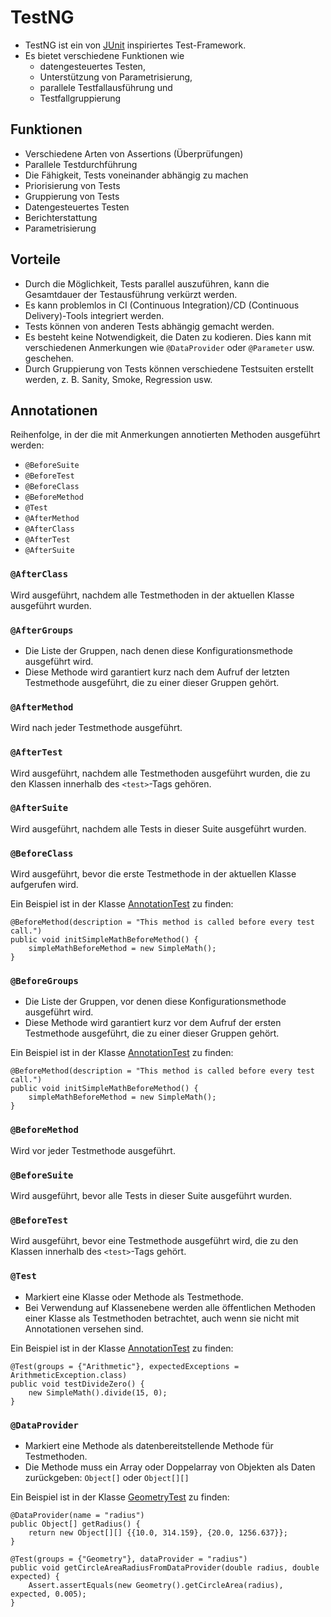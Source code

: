 # TestNG

* TestNG ist ein von [JUnit](https://junit.org/junit5/) inspiriertes Test-Framework.
* Es bietet verschiedene Funktionen wie
  * datengesteuertes Testen,
  * Unterstützung von Parametrisierung,
  * parallele Testfallausführung und
  * Testfallgruppierung

## Funktionen

* Verschiedene Arten von Assertions (Überprüfungen)
* Parallele Testdurchführung
* Die Fähigkeit, Tests voneinander abhängig zu machen
* Priorisierung von Tests
* Gruppierung von Tests
* Datengesteuertes Testen
* Berichterstattung
* Parametrisierung

## Vorteile

* Durch die Möglichkeit, Tests parallel auszuführen, kann die Gesamtdauer der Testausführung verkürzt werden.
* Es kann problemlos in CI (Continuous Integration)/CD (Continuous Delivery)-Tools integriert werden.
* Tests können von anderen Tests abhängig gemacht werden.
* Es besteht keine Notwendigkeit, die Daten zu kodieren. Dies kann mit verschiedenen Anmerkungen wie ```@DataProvider```
oder ```@Parameter``` usw. geschehen.
* Durch Gruppierung von Tests können verschiedene Testsuiten erstellt werden, z. B. Sanity, Smoke, Regression usw.

## Annotationen

Reihenfolge, in der die mit Anmerkungen annotierten Methoden ausgeführt werden:

* ```@BeforeSuite```
* ```@BeforeTest```
* ```@BeforeClass```
* ```@BeforeMethod```
* ```@Test```
* ```@AfterMethod```
* ```@AfterClass```
* ```@AfterTest```
* ```@AfterSuite```


### ```@AfterClass```

Wird ausgeführt, nachdem alle Testmethoden in der aktuellen Klasse ausgeführt wurden.

### ```@AfterGroups```

* Die Liste der Gruppen, nach denen diese Konfigurationsmethode ausgeführt wird.
* Diese Methode wird garantiert kurz nach dem Aufruf der letzten Testmethode ausgeführt, die zu einer dieser Gruppen gehört.

### ```@AfterMethod```

Wird nach jeder Testmethode ausgeführt.

### ```@AfterTest```

Wird ausgeführt, nachdem alle Testmethoden ausgeführt wurden, die zu den Klassen innerhalb des ```<test>```-Tags gehören.

### ```@AfterSuite```

Wird ausgeführt, nachdem alle Tests in dieser Suite ausgeführt wurden.

### ```@BeforeClass```

Wird ausgeführt, bevor die erste Testmethode in der aktuellen Klasse aufgerufen wird.

Ein Beispiel ist in der Klasse [AnnotationTest](../src/test/java/AnnotationTest.java) zu finden:
```
@BeforeMethod(description = "This method is called before every test call.")
public void initSimpleMathBeforeMethod() {
    simpleMathBeforeMethod = new SimpleMath();
}
```

### ```@BeforeGroups```

* Die Liste der Gruppen, vor denen diese Konfigurationsmethode ausgeführt wird. 
* Diese Methode wird garantiert kurz vor dem Aufruf der ersten Testmethode ausgeführt, die zu einer dieser Gruppen gehört.

Ein Beispiel ist in der Klasse [AnnotationTest](../src/test/java/AnnotationTest.java) zu finden:
```
@BeforeMethod(description = "This method is called before every test call.")
public void initSimpleMathBeforeMethod() {
    simpleMathBeforeMethod = new SimpleMath();
}
```

### ```@BeforeMethod```

Wird vor jeder Testmethode ausgeführt.

### ```@BeforeSuite```

Wird ausgeführt, bevor alle Tests in dieser Suite ausgeführt wurden.

### ```@BeforeTest```

Wird ausgeführt, bevor eine Testmethode ausgeführt wird, die zu den Klassen innerhalb des ```<test>```-Tags gehört.

### ```@Test```

* Markiert eine Klasse oder Methode als Testmethode.
* Bei Verwendung auf Klassenebene werden alle öffentlichen Methoden einer Klasse als Testmethoden betrachtet, 
auch wenn sie nicht mit Annotationen versehen sind.

Ein Beispiel ist in der Klasse [AnnotationTest](../src/test/java/AnnotationTest.java) zu finden:
```
@Test(groups = {"Arithmetic"}, expectedExceptions = ArithmeticException.class)
public void testDivideZero() {
    new SimpleMath().divide(15, 0);
}
```

### ```@DataProvider```

* Markiert eine Methode als datenbereitstellende Methode für Testmethoden.
* Die Methode muss ein Array oder Doppelarray von Objekten als Daten zurückgeben: ```Object[]``` oder ```Object[][]```

Ein Beispiel ist in der Klasse [GeometryTest](../src/test/java/GeometryTest.java) zu finden:
```
@DataProvider(name = "radius")
public Object[] getRadius() {
    return new Object[][] {{10.0, 314.159}, {20.0, 1256.637}};
}

@Test(groups = {"Geometry"}, dataProvider = "radius")
public void getCircleAreaRadiusFromDataProvider(double radius, double expected) {
    Assert.assertEquals(new Geometry().getCircleArea(radius), expected, 0.005);
}
```